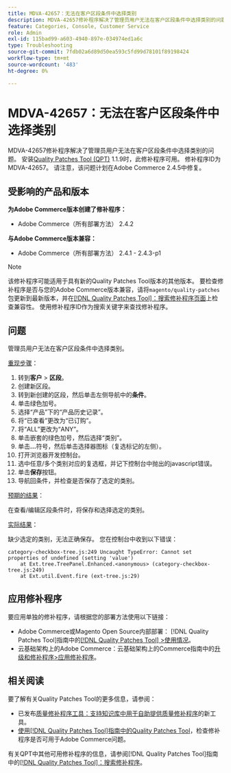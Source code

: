 ```yaml
---
title: MDVA-42657：无法在客户区段条件中选择类别
description: MDVA-42657修补程序解决了管理员用户无法在客户区段条件中选择类别的问题。 安装[Quality Patches Tool (QPT)](https://experienceleague.adobe.com/zh-hans/docs/commerce-operations/tools/quality-patches-tool/quality-patches-tool-to-self-serve-quality-patches) 1.1.9后，即可使用此修补程序。 修补程序ID为MDVA-42657。 请注意，该问题计划在Adobe Commerce 2.4.5中修复。
feature: Categories, Console, Customer Service
role: Admin
exl-id: 115bad99-a603-4940-897e-034974ed1a6c
type: Troubleshooting
source-git-commit: 7fdb02a6d89d50ea593c5fd99d78101f89198424
workflow-type: tm+mt
source-wordcount: '483'
ht-degree: 0%

---
```


# MDVA-42657：无法在客户区段条件中选择类别

MDVA-42657修补程序解决了管理员用户无法在客户区段条件中选择类别的问题。 安装[Quality Patches Tool (QPT)](https://experienceleague.adobe.com/zh-hans/docs/commerce-operations/tools/quality-patches-tool/quality-patches-tool-to-self-serve-quality-patches) 1.1.9时，此修补程序可用。 修补程序ID为MDVA-42657。 请注意，该问题计划在Adobe Commerce 2.4.5中修复。

## 受影响的产品和版本

**为Adobe Commerce版本创建了修补程序：**

* Adobe Commerce（所有部署方法） 2.4.2

**与Adobe Commerce版本兼容：**

* Adobe Commerce（所有部署方法） 2.4.1 - 2.4.3-p1

>[!NOTE]
>
>该修补程序可能适用于具有新的Quality Patches Tool版本的其他版本。 要检查修补程序是否与您的Adobe Commerce版本兼容，请将`magento/quality-patches`包更新到最新版本，并在[[!DNL Quality Patches Tool]：搜索修补程序页面](https://experienceleague.adobe.com/zh-hans/docs/commerce-operations/tools/quality-patches-tool/quality-patches-tool-to-self-serve-quality-patches)上检查兼容性。 使用修补程序ID作为搜索关键字来查找修补程序。

## 问题

管理员用户无法在客户区段条件中选择类别。

<u>重现步骤</u>：

1. 转到&#x200B;**客户** > **区段**。
1. 创建新区段。
1. 转到新创建的区段，然后单击左侧导航中的&#x200B;**条件**。
1. 单击绿色加号。
1. 选择“产品”下的“产品历史记录”。
1. 将“已查看”更改为“已订购”。
1. 将“ALL”更改为“ANY”。
1. 单击嵌套的绿色加号，然后选择“类别”。
1. 单击&#x200B;**...**&#x200B;符号，然后单击选择器图标（复选标记的左侧）。
1. 打开浏览器开发控制台。
1. 选中任意/多个类别对应的复选框，并记下控制台中抛出的javascript错误。
1. 单击&#x200B;**保存**&#x200B;按钮。
1. 导航回条件，并检查是否保存了选定的类别。

<u>预期的结果</u>：

在查看/编辑区段条件时，将保存和选择选定的类别。

<u>实际结果</u>：

缺少选定的类别，无法正确保存。 您在控制台中收到以下错误：

```
category-checkbox-tree.js:249 Uncaught TypeError: Cannot set properties of undefined (setting 'value')
    at Ext.tree.TreePanel.Enhanced.<anonymous> (category-checkbox-tree.js:249)
    at Ext.util.Event.fire (ext-tree.js:29)
```

## 应用修补程序

要应用单独的修补程序，请根据您的部署方法使用以下链接：

* Adobe Commerce或Magento Open Source内部部署： [!DNL Quality Patches Tool]指南中的[[!DNL Quality Patches Tool] >使用情况](/help/tools/quality-patches-tool/usage.md)。
* 云基础架构上的Adobe Commerce：云基础架构上的Commerce指南中的[升级和修补程序>应用修补程序](https://experienceleague.adobe.com/docs/commerce-cloud-service/user-guide/develop/upgrade/apply-patches.html?lang=zh-Hans)。

## 相关阅读

要了解有关Quality Patches Tool的更多信息，请参阅：

* 已发布[质量修补程序工具：支持知识库中用于自助提供质量修补程序](https://experienceleague.adobe.com/zh-hans/docs/commerce-operations/tools/quality-patches-tool/quality-patches-tool-to-self-serve-quality-patches)的新工具。
* [使用[!DNL Quality Patches Tool]指南中的Quality Patches Tool](/help/tools/quality-patches-tool/patches-available-in-qpt/check-patch-for-magento-issue-with-magento-quality-patches.md)，检查修补程序是否可用于Adobe Commerce问题。

有关QPT中其他可用修补程序的信息，请参阅[!DNL Quality Patches Tool]指南中的[[!DNL Quality Patches Tool]：搜索修补程序](https://experienceleague.adobe.com/tools/commerce-quality-patches/index.html?lang=zh-Hans)。
